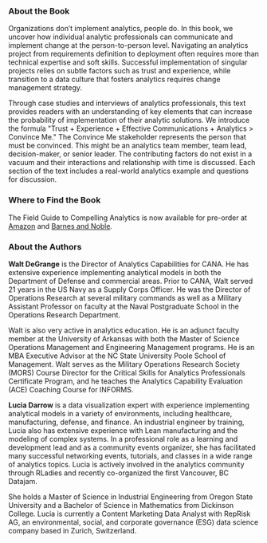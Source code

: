 ### About the Book

Organizations don’t implement analytics, people do. In this book, we uncover how individual analytic professionals can communicate and implement change at the person-to-person level. Navigating an analytics project from requirements definition to deployment often requires more than technical expertise and soft skills. Successful implementation of singular projects relies on subtle factors such as trust and experience, while transition to a data culture that fosters analytics requires change management strategy.

Through case studies and interviews of analytics professionals, this text provides readers with an understanding of key elements that can increase the probability of implementation of their analytic solutions. We introduce the formula "Trust + Experience + Effective Communications + Analytics > Convince Me." The Convince Me stakeholder represents the person that must be convinced. This might be an analytics team member, team lead, decision-maker, or senior leader. The contributing factors do not exist in a vacuum and their interactions and relationship with time is discussed. Each section of the text includes a real-world analytics example and questions for discussion. 

### Where to Find the Book 

The Field Guide to Compelling Analytics is now available for pre-order at [Amazon](https://www.amazon.com/Field-Compelling-Analytics-Chapman-Studies/dp/1032065257/ref=sr_1_1?crid=1VXQQUIGCVD3Y&keywords=walter+degrange&qid=1654288663&sprefix=walter+degrange%2Caps%2C85&sr=8-1) and [Barnes and Noble](https://www.barnesandnoble.com/w/field-guide-to-compelling-analytics-walter-degrange/1141466040?ean=9781032065250).

### About the Authors

**Walt DeGrange** is the Director of Analytics Capabilities for CANA. He has extensive experience implementing analytical models in both the Department of Defense and commercial areas. Prior to CANA, Walt served 21 years in the US Navy as a Supply Corps Officer. He was the Director of Operations Research at several military commands as well as a Military Assistant Professor on faculty at the Naval Postgraduate School in the Operations Research Department.

Walt is also very active in analytics education. He is an adjunct faculty member at the University of Arkansas with both the Master of Science Operations Management and Engineering Management programs. He is an MBA Executive Advisor at the NC State University Poole School of Management. Walt serves as the Military Operations Research Society (MORS) Course Director for the Critical Skills for Analytics Professionals Certificate Program, and he teaches the Analytics Capability Evaluation (ACE) Coaching Course for INFORMS.


**Lucia Darrow** is a data visualization expert with experience implementing analytical models in a variety of environments, including healthcare, manufacturing, defense, and finance. An industrial engineer by training, Lucia also has extensive experience with Lean manufacturing and the modeling of complex systems. In a professional role as a learning and development lead and as a community events organizer, she has facilitated many successful networking events, tutorials, and classes in a wide range of analytics topics. Lucia is actively involved in the analytics community through RLadies and recently co-organized the first Vancouver, BC Datajam.

She holds a Master of Science in Industrial Engineering from Oregon State University and a Bachelor of Science in Mathematics from Dickinson College. Lucia is currently a Content Marketing Data Analyst with RepRisk AG, an environmental, social, and corporate governance (ESG) data science company based in Zurich, Switzerland.
